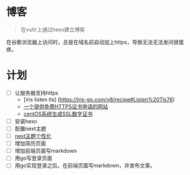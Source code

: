 # 博客
> 在vultr上通过hexo建立博客

在谷歌浏览器上访问时，总是在域名前自动加上https，导致无法无法发问很蛋疼。

# 计划
- [ ] 让服务器支持https
	- [iris listen tls] (https://iris-go.com/v8/recipe#Listen%20Tls76)
	- [一个提供免费HTTPS证书申请的网站](https://freessl.org/)
	- [centOS系统生成SSL数字证书](https://www.cnblogs.com/CKiller/p/5355039.html)
- [ ] 安装hexo
- [ ] 配置next主题
- [ ] [next主题个性化](https://segmentfault.com/a/1190000009544924)
- [ ] 增加简历页面
- [ ] 增加前端页面写markdown
- [ ] 用go写登录页面
- [ ] 用go实现登录之后，在前端页面写markdown，并发布文章。